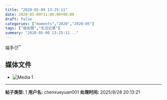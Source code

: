 ```yaml
---
title: "2020-05-09 13:25:11"
date: 2020-05-09T11:00:00+08:00
draft: false
categories: ["moments","2020","2020-05"]
tags: ["朋友圈","生活记录"]
summary: "2020-05-09 13:25:11..."
---
```


端手😴

## 媒体文件

- ![Media 1](/Moments/photos/2020-05-09/202005091325110.jpg)

---

**帖子类型:** 1
**用户名:** chenxueyuan001
**处理时间:** 2025/8/28 20:13:21